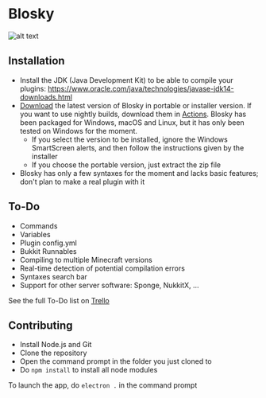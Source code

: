 # Blosky
![alt text](https://i.goopics.net/LnGLj.jpg)

## Installation
- Install the JDK (Java Development Kit) to be able to compile your plugins: https://www.oracle.com/java/technologies/javase-jdk14-downloads.html
- [Download](https://github.com/Eole7/Blosky/releases) the latest version of Blosky in portable or installer version. If you want to use nightly builds, download them in [Actions](https://github.com/Eole7/Blosky/actions?query=branch%3Amaster+is%3Asuccess).
  Blosky has been packaged for Windows, macOS and Linux, but it has only been tested on Windows for the moment.
  - If you select the version to be installed, ignore the Windows SmartScreen alerts, and then follow the instructions given by the installer
  - If you choose the portable version, just extract the zip file
- Blosky has only a few syntaxes for the moment and lacks basic features; don't plan to make a real plugin with it

## To-Do
- Commands
- Variables
- Plugin config.yml
- Bukkit Runnables
- Compiling to multiple Minecraft versions
- Real-time detection of potential compilation errors
- Syntaxes search bar
- Support for other server software: Sponge, NukkitX, ...

See the full To-Do list on [Trello](https://trello.com/b/QUSLjWyG/blosky)

## Contributing
- Install Node.js and Git
- Clone the repository
- Open the command prompt in the folder you just cloned to
- Do `npm install` to install all node modules

To launch the app, do `electron .` in the command prompt
